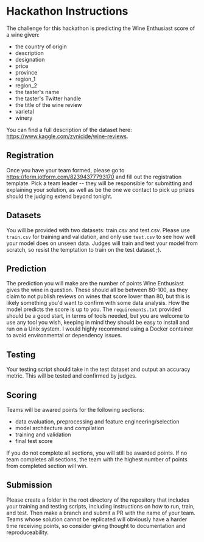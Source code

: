 # Hackathon Instructions

The challenge for this hackathon is predicting the Wine Enthusiast score of a wine given:
- the country of origin
- description
- designation
- price
- province
- region_1
- region_2 
- the taster's name
- the taster's Twitter handle
- the title of the wine review
- varietal
- winery

You can find a full description of the dataset here: https://www.kaggle.com/zynicide/wine-reviews. 

## Registration

Once you have your team formed, please go to https://form.jotform.com/82394377793170 and fill out the registration template. Pick a team leader -- they will be responsible for submitting and explaining your solution, as well as be the one we contact to pick up prizes should the judging extend beyond tonight.

## Datasets

You will be provided with two datasets: train.csv and test.csv. Please use `train.csv` for training and validation, and only use `test.csv` to see how well your model does on unseen data. Judges will train and test your model from scratch, so resist the temptation to train on the test dataset ;). 

## Prediction

The prediction you will make are the number of points Wine Enthusiast gives the wine in question. These should all be between 80-100, as they claim to not publish reviews on wines that score lower than 80, but this is likely something you'd want to confirm with some data analysis. How the model predicts the score is up to you. The `requirements.txt` provided should be a good start, in terms of tools needed, but you are welcome to use any tool you wish, keeping in mind they should be easy to install and run on a Unix system. I would highly recommend using a Docker container to avoid environmental or dependency issues.

## Testing

Your testing script should take in the test dataset and output an accuracy metric. This will be tested and confirmed by judges.

## Scoring

Teams will be awared points for the following sections:

- data evaluation, preprocessing and feature engineering/selection
- model architecture and compilation
- training and validation
- final test score

If you do not complete all sections, you will still be awarded points. If no team completes all sections, the team with the highest number of points from completed section will win.

## Submission

Please create a folder in the root directory of the repository that includes your training and testing scripts, including instructions on how to run, train, and test. Then make a branch and submit a PR with the name of your team. Teams whose solution cannot be replicated will obviously have a harder time receiving points, so consider giving thought to documentation and reproduceability.
